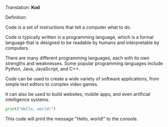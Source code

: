 Translation: **Kod**

Definition:

Code is a set of instructions that tell a computer what to do.

Code is typically written in a programming language, which is a formal language that is designed to be readable by humans and interpretable by computers.

There are many different programming languages, each with its own strengths and weaknesses. Some popular programming languages include Python, Java, JavaScript, and C++.

Code can be used to create a wide variety of software applications, from simple text editors to complex video games.

It can also be used to build websites, mobile apps, and even artificial intelligence systems.


```python
print("Hello, world!")
```

This code will print the message "Hello, world!" to the console.